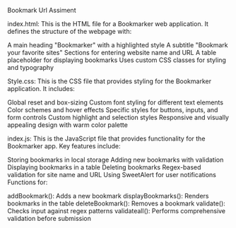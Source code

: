 Bookmark Url Assiment

index.html:
This is the HTML file for a Bookmarker web application. It defines the structure of the webpage with:


A main heading "Bookmarker" with a highlighted style
A subtitle "Bookmark your favorite sites"
Sections for entering website name and URL
A table placeholder for displaying bookmarks
Uses custom CSS classes for styling and typography


Style.css:
This is the CSS file that provides styling for the Bookmarker application. It includes:


Global reset and box-sizing
Custom font styling for different text elements
Color schemes and hover effects
Specific styles for buttons, inputs, and form controls
Custom highlight and selection styles
Responsive and visually appealing design with warm color palette


index.js:
This is the JavaScript file that provides functionality for the Bookmarker app. Key features include:


Storing bookmarks in local storage
Adding new bookmarks with validation
Displaying bookmarks in a table
Deleting bookmarks
Regex-based validation for site name and URL
Using SweetAlert for user notifications
Functions for:

addBookmark(): Adds a new bookmark
displayBookmarks(): Renders bookmarks in the table
deleteBookmark(): Removes a bookmark
validate(): Checks input against regex patterns
validateall(): Performs comprehensive validation before submission



